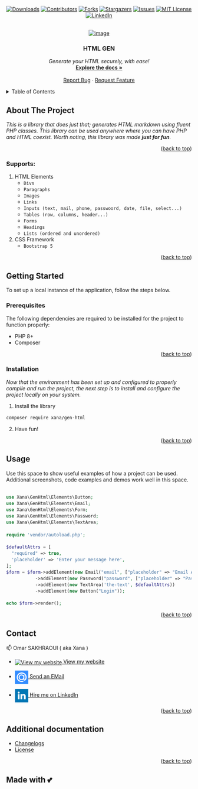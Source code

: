 <div id="top"></div>

<!-- PROJECT SHIELDS -->
<!-- https://www.markdownguide.org/basic-syntax/#reference-style-links-->
<div align="center">

[![Downloads][composer-shield]][composer-url]
[![Contributors][contributors-shield]][contributors-url]
[![Forks][forks-shield]][forks-url]
[![Stargazers][stars-shield]][stars-url]
[![Issues][issues-shield]][issues-url]
[![MIT License][license-shield]][license-url]
[![LinkedIn][linkedin-shield]][linkedin-url]

</div>

<!-- PROJECT LOGO -->
<br />
<!-- UPDATE -->
<div align="center">
  <a href="https://github.com/omediadon/HTML-Gen">
    <img width="140" alt="image" src="https://www.svgrepo.com/show/530444/availability.svg">
  </a>

<h3 align="center">HTML GEN</h3>

  <p align="center">
  <!-- UPDATE -->
    <i>Generate your HTML securely, with ease!</i>
    <br />
    <a href="https://github.com/omediadon/HTML-Gen"><strong>Explore the docs »</strong></a>
    <br />
    <br />
    <a href="https://github.com/omediadon/HTML-Gen/issues">Report Bug</a>
    ·
    <a href="https://github.com/omediadon/HTML-Gen/issues">Request Feature</a>
  </p>
</div>


<!-- TABLE OF CONTENTS -->
<details>
<summary>Table of Contents</summary>

- [About The Project](#about-the-project)
    - [Supports](#supports)
- [Getting Started](#getting-started)
    - [Prerequisites](#prerequisites)
    - [Installation](#installation)
- [Usage](#usage)
- [Contact](#contact)
- [Additional documentation](#additional-documentation)

</details>


<!-- ABOUT THE PROJECT -->
## About The Project
<!-- UPDATE -->


_This is a library that does just that; generates HTML markdown using fluent PHP classes. This library can be used anywhere where you can have PHP and HTML  coexist. Worth noting, this library was made ***just for fun***._

<p align="right">(<a href="#top">back to top</a>)</p>

<div id="supports"></div>

### Supports:
1. HTML Elements
    * `Divs`
    * `Paragraphs`
    * `Images`
    * `Links`
    * `Inputs (text, mail, phone, passwoord, date, file, select...)`
    * `Tables (row, columns, header...)`
    * `Forms`
    * `Headings`
    * `Lists (ordered and unordered)`
2. CSS Framework
    * `Bootstrap 5`

<p align="right">(<a href="#top">back to top</a>)</p>

<!-- GETTING STARTED -->
## Getting Started

To set up a local instance of the application, follow the steps below.

### Prerequisites
<!-- UPDATE -->
The following dependencies are required to be installed for the project to function properly:
* PHP 8+
* Composer

<p align="right">(<a href="#top">back to top</a>)</p>

### Installation

_Now that the environment has been set up and configured to properly compile and run the project, the next step is to install and configure the project locally on your system._
<!-- UPDATE -->
1. Install the library
  ```sh
  composer require xana/gen-html
  ```
2. Have fun!

<p align="right">(<a href="#top">back to top</a>)</p>


<!-- USAGE EXAMPLES -->
## Usage
<!-- UPDATE -->
Use this space to show useful examples of how a project can be used. Additional screenshots, code examples and demos work well in this space.


  ```php
    
use Xana\GenHtml\Elements\Button;  
use Xana\GenHtml\Elements\Email;  
use Xana\GenHtml\Elements\Form;  
use Xana\GenHtml\Elements\Password;  
use Xana\GenHtml\Elements\TextArea;  
  
require 'vendor/autoload.php';
  
$defaultAttrs = [  
    "required" => true,  
    'placeholder' => 'Enter your message here',  
];
$form = $form->addElement(new Email("email", ["placeholder" => "Email Address"]))  
             ->addElement(new Password("password", ["placeholder" => "Password"]))  
             ->addElement(new TextArea('the-text', $defaultAttrs))  
             ->addElement(new Button("Login"));
               
 echo $form->render();
  ```    

<p align="right">(<a href="#top">back to top</a>)</p>

<!-- CONTACT -->
## Contact

<p>
📫 Omar SAKHRAOUI ( aka Xana ) 

- <a href="https://xanaserver.cloud">
  <img align="center" alt="View my website " width="36px" src="https://www.svgrepo.com/show/345376/website-site-health-medical-drug-pharmacy-web.svg" /> View my website
</a>

- <a href="mailto:webmaster@xanaserver.cloud">
  <img align="center" alt="Send an EMail" width="36px" src="https://raw.githubusercontent.com/edent/SuperTinyIcons/master/images/svg/mail.svg" /> Send an EMail
</a>

- <a href="https://www.linkedin.com/in/omar-sakhraoui/">
  <img align="center" alt="My LinkedIn" width="36px" src="https://raw.githubusercontent.com/edent/SuperTinyIcons/master/images/svg/linkedin.svg" /> Hire me on LinkedIn
</a>

</p>

<p align="right">(<a href="#top">back to top</a>)</p>


## Additional documentation

- [Changelogs](/CHANGELOG.md)
- [License](/LICENSE)

<p align="right">(<a href="#top">back to top</a>)</p>

## Made with 💕

<!-- MARKDOWN LINKS & IMAGES -->
[composer-shield]: https://img.shields.io/packagist/dt/xana/gen-html.svg?style=for-the-badge
[composer-url]: https://packagist.org/packages/xana/gen-html
[contributors-shield]: https://img.shields.io/github/contributors/omediadon/HTML-Gen.svg?style=for-the-badge
[contributors-url]: https://github.com/omediadon/HTML-Gen/graphs/contributors
[forks-shield]: https://img.shields.io/github/forks/omediadon/HTML-Gen.svg?style=for-the-badge
[forks-url]: https://github.com/omediadon/HTML-Gen/network/members
[stars-shield]: https://img.shields.io/github/stars/omediadon/HTML-Gen.svg?style=for-the-badge
[stars-url]: https://github.com/omediadon/HTML-Gen/stargazers
[issues-shield]: https://img.shields.io/github/issues/omediadon/HTML-Gen.svg?style=for-the-badge
[issues-url]: https://github.com/omediadon/HTML-Gen/issues
[license-shield]: https://img.shields.io/github/license/omediadon/HTML-Gen.svg?style=for-the-badge
[license-url]: https://github.com/omediadon/HTML-Gen/blob/master/LICENSE
[linkedin-shield]: https://img.shields.io/badge/-LinkedIn-black.svg?style=for-the-badge&logo=linkedin&colorB=555
[linkedin-url]: https://www.linkedin.com/in/omar-sakhraoui
